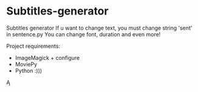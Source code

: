 # Subtitles-generator
Subtitles generator
If u want to change text, you must change string 'sent' in sentence.py
You can change font, duration and even more!

Project requirements:
- ImageMagick + configure
- MoviePy
- Python :)))

Ą
